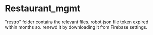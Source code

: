 # Restaurant_mgmt
"restro" folder contains the relevant files.
robot-json file token expired within months so. renewd it by downloading it from Firebase settings.

